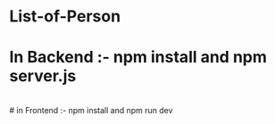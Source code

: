 # List-of-Person
# In Backend :- npm install and npm server.js
<br/>
# in Frontend :- npm install and npm run dev
